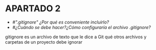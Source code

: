 # APARTADO 2
- _#".gitignore" ¿Por qué es conveniente incluirlo?_
- _#¿Cuándo se debe hacer?¿Cómo configuraría el archivo .gitignore?_

gitignore es un archivo de texto que le dice a Git qué otros archivos y carpetas de un proyecto debe ignorar
